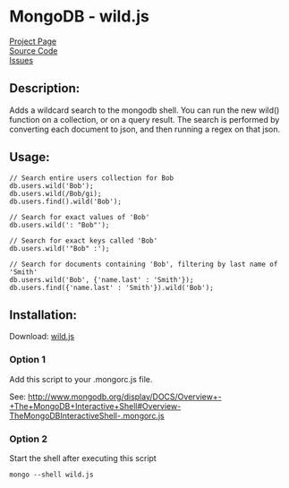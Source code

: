 # MongoDB - wild.js #

[Project Page](http://skratchdot.github.com/mongodb-wild/)  
[Source Code](https://github.com/skratchdot/mongodb-wild/)  
[Issues](https://github.com/skratchdot/mongodb-wild/issues/)  

## Description: ##

Adds a wildcard search to the mongodb shell.  You can run the new
wild() function on a collection, or on a query result.
The search is performed by converting each document to json,
and then running a regex on that json.

## Usage: ##

	// Search entire users collection for Bob
	db.users.wild('Bob');
	db.users.wild(/Bob/gi);
	db.users.find().wild('Bob');
	
	// Search for exact values of 'Bob'
	db.users.wild(': "Bob"');
	
	// Search for exact keys called 'Bob'
	db.users.wild('"Bob" :');
	
	// Search for documents containing 'Bob', filtering by last name of 'Smith'
	db.users.wild('Bob', {'name.last' : 'Smith'});
	db.users.find({'name.last' : 'Smith'}).wild('Bob');

## Installation: ##

Download: [wild.js](https://github.com/skratchdot/mongodb-wild/raw/master/wild.js)

### Option 1 ###

Add this script to your .mongorc.js file.  

See: http://www.mongodb.org/display/DOCS/Overview+-+The+MongoDB+Interactive+Shell#Overview-TheMongoDBInteractiveShell-.mongorc.js

### Option 2 ###

Start the shell after executing this script  

    mongo --shell wild.js
